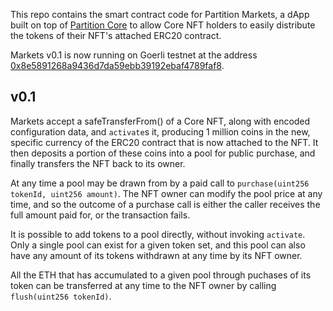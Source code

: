 This repo contains the smart contract code for Partition Markets, a dApp built on top of [Partition Core](https://github.com/partitiongg/core-contracts) to allow Core NFT holders to easily distribute the tokens of their NFT's attached ERC20 contract.

Markets v0.1 is now running on Goerli testnet at the address [0x8e5891268a9436d7da59ebb39192ebaf4789faf8](https://goerli.etherscan.io/address/0x8e5891268a9436d7da59ebb39192ebaf4789faf8).

## v0.1

Markets accept a safeTransferFrom() of a Core NFT, along with encoded configuration data, and `activate`s it, producing 1 million coins in the new, specific currency of the ERC20 contract that is now attached to the NFT. It then deposits a portion of these coins into a pool for public purchase, and finally transfers the NFT back to its owner.

At any time a pool may be drawn from by a paid call to `purchase(uint256 tokenId, uint256 amount)`. The NFT owner can modify the pool price at any time, and so the outcome of a purchase call is either the caller receives the full amount paid for, or the transaction fails.

It is possible to add tokens to a pool directly, without invoking `activate`. Only a single pool can exist for a given token set, and this pool can also have any amount of its tokens withdrawn at any time by its NFT owner.

All the ETH that has accumulated to a given pool through puchases of its token can be transferred at any time to the NFT owner by calling `flush(uint256 tokenId)`.
